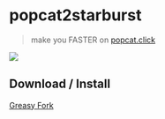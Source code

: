 # popcat2starburst
> make you FASTER on [popcat.click](popcat.click)

![](https://i.imgur.com/JDPbsmL.gif)

## Download / Install
[Greasy Fork](https://greasyfork.org/zh-TW/scripts/430784-popcat2starburst)